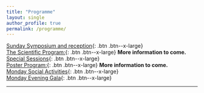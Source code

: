 ```yaml
---
title: "Programme"
layout: single
author_profile: true
permalink: /programme/
---
```


[Sunday Symposium and reception](../sunday){: .btn .btn--x-large}\
[The Scientific Program:](../programme){: .btn .btn--x-large} **More information to come.**\
[Special Sessions](../special){: .btn .btn--x-large}\
[Poster Program:](../programme){: .btn .btn--x-large} **More information to come.**\
[Monday Social Activities](../activities){: .btn .btn--x-large}\
[Monday Evening Gala](../gala){: .btn .btn--x-large}

---

